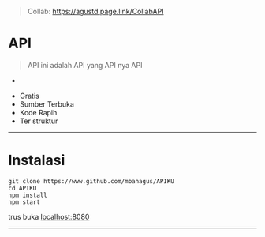 > Collab: https://agustd.page.link/CollabAPI

# API
> API ini adalah API yang API nya API
-

+ Gratis
+ Sumber Terbuka
+ Kode Rapih
+ Ter struktur
___
# Instalasi
```
git clone https://www.github.com/mbahagus/APIKU
cd APIKU
npm install
npm start
```
trus buka [localhost:8080](http://localhost:8080)
___
